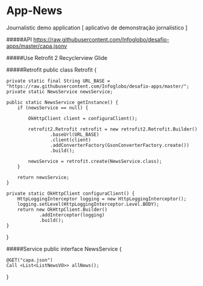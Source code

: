 # App-News
Journalistic demo application [ aplicativo de demonstração jornalístico ]

#####API
https://raw.githubusercontent.com/Infoglobo/desafio-apps/master/capa.jsonv

#####Use
Retrofit 2
Recyclerview
Glide

#####Retrofit
public class Retrofit {

    private static final String URL_BASE = "https://raw.githubusercontent.com/Infoglobo/desafio-apps/master/";
    private static NewsService newsService;

    public static NewsService getInstance() {
        if (newsService == null) {

            OkHttpClient client = configuraClient();

            retrofit2.Retrofit retrofit = new retrofit2.Retrofit.Builder()
                    .baseUrl(URL_BASE)
                    .client(client)
                    .addConverterFactory(GsonConverterFactory.create())
                    .build();

            newsService = retrofit.create(NewsService.class);
        }

        return newsService;
    }

    private static OkHttpClient configuraClient() {
        HttpLoggingInterceptor logging = new HttpLoggingInterceptor();
        logging.setLevel(HttpLoggingInterceptor.Level.BODY);
        return new OkHttpClient.Builder()
                .addInterceptor(logging)
                .build();
    }

}

#####Service
public interface NewsService {

    @GET("capa.json")
    Call <List<ListNewsVO>> allNews();
}



